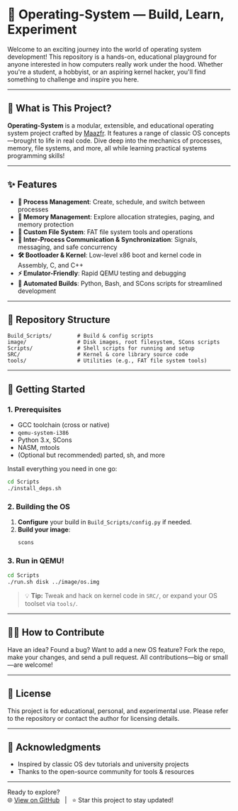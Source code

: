 # 🚀 Operating-System &mdash; Build, Learn, Experiment

Welcome to an exciting journey into the world of operating system development! This repository is a hands-on, educational playground for anyone interested in how computers really work under the hood. Whether you're a student, a hobbyist, or an aspiring kernel hacker, you'll find something to challenge and inspire you here.

---

## 🌟 What is This Project?

**Operating-System** is a modular, extensible, and educational operating system project crafted by [Maazfr](https://github.com/Maazfr). It features a range of classic OS concepts—brought to life in real code. Dive deep into the mechanics of processes, memory, file systems, and more, all while learning practical systems programming skills!

---

## ✨ Features

- **🧠 Process Management**: Create, schedule, and switch between processes
- **💾 Memory Management**: Explore allocation strategies, paging, and memory protection
- **📁 Custom File System**: FAT file system tools and operations
- **🔗 Inter-Process Communication & Synchronization**: Signals, messaging, and safe concurrency
- **🛠️ Bootloader & Kernel**: Low-level x86 boot and kernel code in Assembly, C, and C++
- **⚡ Emulator-Friendly**: Rapid QEMU testing and debugging
- **🔧 Automated Builds**: Python, Bash, and SCons scripts for streamlined development

---

## 📁 Repository Structure

```
Build_Scripts/        # Build & config scripts
image/                # Disk images, root filesystem, SCons scripts
Scripts/              # Shell scripts for running and setup
SRC/                  # Kernel & core library source code
tools/                # Utilities (e.g., FAT file system tools)
```

---

## 🚩 Getting Started

### 1. Prerequisites

- GCC toolchain (cross or native)
- `qemu-system-i386`
- Python 3.x, SCons
- NASM, mtools
- (Optional but recommended) parted, sh, and more

Install everything you need in one go:
```bash
cd Scripts
./install_deps.sh
```

### 2. Building the OS

1. **Configure** your build in `Build_Scripts/config.py` if needed.
2. **Build your image**:
    ```bash
    scons
    ```

### 3. Run in QEMU!

```bash
cd Scripts
./run.sh disk ../image/os.img
```

> 💡 **Tip:** Tweak and hack on kernel code in `SRC/`, or expand your OS toolset via `tools/`.

---

## 🧑‍💻 How to Contribute

Have an idea? Found a bug? Want to add a new OS feature? Fork the repo, make your changes, and send a pull request. All contributions—big or small—are welcome!

---

## 📜 License

This project is for educational, personal, and experimental use. Please refer to the repository or contact the author for licensing details.

---

## 🙏 Acknowledgments

- Inspired by classic OS dev tutorials and university projects
- Thanks to the open-source community for tools & resources

---

Ready to explore?  
🌐 [View on GitHub](https://github.com/Maazfr/Operating-System) &nbsp; | &nbsp; ⭐ Star this project to stay updated!
